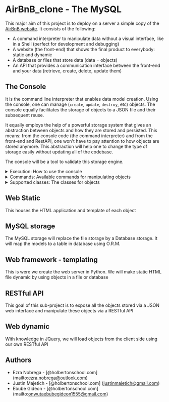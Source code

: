 # AirBnB_clone - The MySQL

This major aim of this project is to deploy on a server a simple copy of the [AirBnB website](https://www.airbnb.com). It consists of the following:

*	A command interpreter to manipulate data without a visual interface, like in a Shell (perfect for development and debugging)
*	A website (the front-end) that shows the final product to everybody: static and dynamic
*	A database or files that store data (data = objects)
*	An API that provides a communication interface between the front-end and your data (retrieve, create, delete, update them)

## The Console
It is the command line interpreter that enables data model creation. Using the console, one can manage (``create``, ``update``, ``destroy``, etc) objects. The console equally facilitates the storage of objects to a JSON file and their subsequent reuse.

It equally employs the help of a powerful storage system that gives an abstraction between objects and how they are stored and persisted. This means: from the console code (the command interpreter) and from the front-end and RestAPI, one won't have to pay attention to how objects are stored anymore. This abstraction will help one to change the type of storage easily without updating all of the codebase.

The console will be a tool to validate this storage engine.

<details>

<summary>Execution: How to use the console</summary>

The console could work like this in the interactive mode:

	$ ./console.py
	(hbnb) help

	Documented commands (type help <topic>):
	========================================
	EOF help quit

	(hbnb)
	(hbnb)
	(hbnb) quit
	$

But also in non-interactive mode:

	$ echo "help" | ./console.py
	(hbnb)

	Documented commands (type help <topics>):
	=========================================
	EOF help quit
	(hbnb)
	$
	$ cat test_help
	help
	$
	$ cat test_help | ./console.py
	(hbnb)

	Documented commands (type help <topics>):
	=========================================
	EOF help quit
	(hbnb)
	$

</details>

<details>

<summary>Commands: Available commands for manipulating objects</summary>

* **create** - create an object
```
Usage: create <class name>
```

* **show** - display an object based on class name and id
```
Usage: show <class name> <id>
```

* **destroy** - destroy an object and totally remove it from storage
```
Usage: destroy <class name> <id>
```

* **all** - display all objects based on class name or not
```
Usage(0): all
Usage(1): all <class name>
```

* **update** - update an object based on class name and id
```
Usage: update <class name> <id> <attribute> "<attribute value>"
```

* **reset** - Delete all objects and clear the storage
```
Usage: reset
```

* **quit/EOF** - exit the console
```
Usage(0): quit
Usage(1): <CTRL + D>
```

* **help** - see description of commands
```
Usage: help
```

</details>

<details>

<summary>Supported classes: The classes for objects</summary>

* BaseModel
* User
* State
* City
* Amenity
* Place
* Review

</details>

## Web Static
This houses the HTML application and template of each object

## MySQL storage
The MySQL storage will replace the file storage by a Database storage. It will map the models to a table in database using O.R.M.

## Web framework - templating
This is were we create the web server in Python. We will make static HTML file dynamic by using objects in a file or database

## RESTful API
This goal of this sub-project is to expose all the objects stored via a JSON web interface and manipulate these objects via a RESTful API

## Web dynamic
With knowledge in JQuery, we will load objects from the client side using our own RESTful API

## Authors
*	Ezra Nobrega	-	[@holbertonschool.com] (mailto:ezra.nobrega@outlook.com)
*	Justin Majetich	-	[@holbertonschool.com] (justinmajetich@gmail.com)
*	Ebube Gideon	-	[@holbertonschool.com] (mailto:onwutaebubegideon1555@gmail.com)

